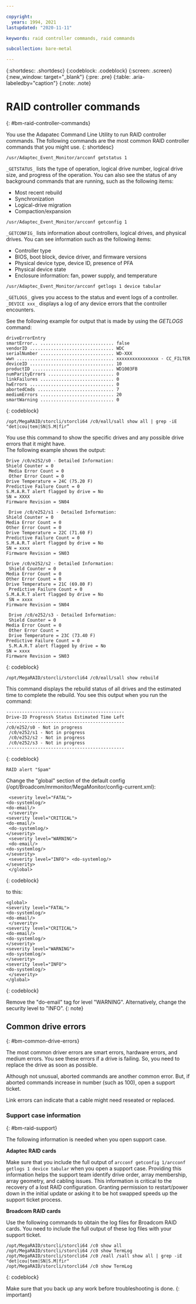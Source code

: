 ```yaml
---

copyright:
  years: 1994, 2021
lastupdated: "2020-11-11"

keywords: raid controller commands, raid commands

subcollection: bare-metal

---
```


{:shortdesc: .shortdesc}
{:codeblock: .codeblock}
{:screen: .screen}
{:new_window: target="_blank"}
{:pre: .pre}
{:table: .aria-labeledby="caption"}
{:note: .note}

# RAID controller commands
{: #bm-raid-controller-commands}

You use the Adapatec Command Line Utility to run RAID controller commands. The following commands are the most common RAID controller commands that you might use.
{: shortdesc}

`/usr/Adaptec_Event_Monitor/arcconf getstatus 1`

`_GETSTATUS_` lists the type of operation, logical drive number, logical drive size, and progress of the operation. You can also see the status of any background commands that are running, such as the following items:

* Most recent rebuild
* Synchronization
* Logical-drive migration
* Compaction/expansion

`/usr/Adaptec_Event_Monitor/arcconf getconfig 1`

`_GETCONFIG_` lists information about controllers, logical drives, and physical drives. You can see information such as the following items:

* Controller type
* BIOS, boot block, device driver, and firmware versions 
* Physical device type, device ID, presence of PFA 
* Physical device state 
* Enclosure information: fan, power supply, and temperature

`/usr/Adaptec_Event_Monitor/arcconf getlogs 1 device tabular`

`_GETLOGS_` gives you access to the status and event logs of a controller. `_DEVICE xxx_` displays a log of any device errors that the controller encounters.   

See the following example for output that is made by using the _GETLOGS_ command:

```
driveErrorEntry
smartError.. ............................ false 
vendorID ................................ WDC
serialNumber ............................ WD-XXX
wwn ..................................... xxxxxxxxxxxxxxxx - CC_FILTER
deviceID ................................ 10
productID ............................... WD1003FB
numParityErrors ......................... 0
linkFailures ............................ 0
hwErrors ................................ 0
abortedCmds ............................. 7
mediumErrors ............................ 20
smartWarning ............................ 0
```
{: codeblock}

`/opt/MegaRAID/storcli/storcli64 /c0/eall/sall show all | grep -iE "det|cou|tem|SN|S.M|fir”`

You use this command to show the specific drives and any possible drive errors that it might have.  
The following example shows the output:

```
Drive /c0/e252/s0 - Detailed Information: 
Shield Counter = 0
 Media Error Count = 0
 Other Error Count = 0 
Drive Temperature = 24C (75.20 F) 
Predictive Failure Count = 0 
S.M.A.R.T alert flagged by drive = No 
SN = XXXX 
Firmware Revision = SN04

 Drive /c0/e252/s1 - Detailed Information: 
Shield Counter = 0 
Media Error Count = 0 
Other Error Count = 0 
Drive Temperature = 22C (71.60 F) 
Predictive Failure Count = 0 
S.M.A.R.T alert flagged by drive = No 
SN = xxxx 
Firmware Revision = SN03 

Drive /c0/e252/s2 - Detailed Information:
 Shield Counter = 0 
Media Error Count = 0 
Other Error Count = 0 
Drive Temperature = 21C (69.80 F)
 Predictive Failure Count = 0 
S.M.A.R.T alert flagged by drive = No
 SN = xxxx 
Firmware Revision = SN04

 Drive /c0/e252/s3 - Detailed Information:
 Shield Counter = 0 
Media Error Count = 0
 Other Error Count =
 Drive Temperature = 23C (73.40 F) 
Predictive Failure Count = 0
 S.M.A.R.T alert flagged by drive = No 
SN = xxxx
Firmware Revision = SN03 
```
{: codeblock}

`/opt/MegaRAID/storcli/storcli64 /c0/eall/sall show rebuild`

This command displays the rebuild status of all drives and the estimated time to complete the rebuild. You see this output when you run the command:

```
---------------------------------------------
Drive-ID Progress% Status Estimated Time Left 
---------------------------------------------
/c0/e252/s0 - Not in progress
 /c0/e252/s1 - Not in progress
 /c0/e252/s2 - Not in progress
 /c0/e252/s3 - Not in progress
--------------------------------------------- 
```
{: codeblock}

`RAID alert "Spam"`

Change the "global" section of the default config (/opt/Broadcom/mrmonitor/MegaMonitor/config-current.xml):

```<global>
 <severity level="FATAL"> 
<do-systemlog/> 
<do-email/>
 </severity>
<severity level="CRITICAL"> 
<do-email/>
 <do-systemlog/> 
</severity>
 <severity level="WARNING">
 <do-email/> 
<do-systemlog/> 
</severity>
 <severity level="INFO"> <do-systemlog/>
</severity>
 </global> 
```
{: codeblock}

to this:

```
<global> 
<severity level="FATAL"> 
<do-systemlog/> 
<do-email/>
 </severity> 
<severity level="CRITICAL"> 
<do-email/> 
<do-systemlog/> 
</severity> 
<severity level="WARNING"> 
<do-systemlog/> 
</severity> 
<severity level="INFO">
<do-systemlog/>
 </severity> 
</global> 
```
{: codeblock}

Remove the "do-email" tag for level "WARNING". Alternatively, change the security level to "INFO".
{: note}

## Common drive errors
{: #bm-common-drive-errors}

The most common driver errors are smart errors, hardware errors, and medium errors. You see these errors if a drive is failing. So, you need to replace the drive as soon as possible.

Although not unusual, aborted commands are another common error. But, if aborted commands increase in number (such as 100), open a support ticket.  

Link errors can indicate that a cable might need reseated or replaced.

### Support case information
{: #bm-raid-support}

The following information is needed when you open support case.

**Adaptec RAID cards** 

Make sure that you include the full output of `arcconf getconfig 1/arcconf getlogs 1 device tabular` when you open a support case. Providing this information helps the support team identify drive order, array membership, array geometry, and cabling issues. This information is critical to the recovery of a lost RAID configuration. Granting permission to restart/power down in the initial update or asking it to be hot swapped speeds up the support ticket process. 

**Broadcom RAID cards** 

Use the following commands to obtain the log files for Broadcom RAID cards. You need to include the full output of these log files with your support ticket.
```
/opt/MegaRAID/storcli/storcli64 /c0 show all
/opt/MegaRAID/storcli/storcli64 /c0 show TermLog
/opt/MegaRAID/storcli/storcli64 /c0 /eall /sall show all | grep -iE "det|cou|tem|SN|S.M|fir"
/opt/MegaRAID/storcli/storcli64 /c0 show TermLog
```
{: codeblock}

Make sure that you back up any work before troubleshooting is done.
{: important}

